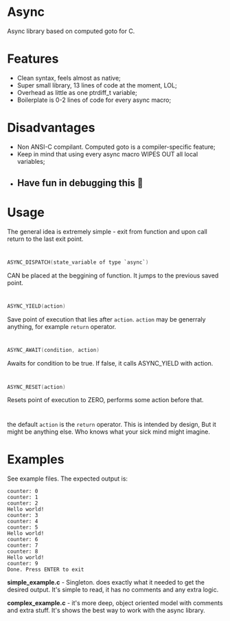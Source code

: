 # Async
Async library based on computed goto for C.

# Features
- Clean syntax, feels almost as native;
- Super small library, 13 lines of code at the moment, LOL;
- Overhead as little as one ptrdiff_t variable;
- Boilerplate is 0-2 lines of code for every async macro;

# Disadvantages
- Non ANSI-C compilant. Computed goto is a compiler-specific feature;
- Keep in mind that using every async macro WIPES OUT all local variables;
- ## Have fun in debugging this :smiling_face_with_tear:

# Usage
The general idea is extremely simple - exit from function
and upon call return to the last exit point.

#
```C
ASYNC_DISPATCH(state_variable of type `async`)
```
CAN be placed at the beggining of function. It jumps to the previous saved point.

#
```C
ASYNC_YIELD(action)
```
Save point of execution that lies after `action`.
`action` may be generraly anything, for example `return` operator.

#
```C
ASYNC_AWAIT(condition, action)
```
Awaits for condition to be true. If false, it calls ASYNC_YIELD with action.

#
```C
ASYNC_RESET(action)
```
Resets point of execution to ZERO, performs some action before that.

#
the default `action` is the `return` operator. This is intended by design,
But it might be anything else. Who knows what your sick mind might imagine.

# Examples
See example files.
The expected output is:
```
counter: 0
counter: 1
counter: 2
Hello world!
counter: 3
counter: 4
counter: 5
Hello world!
counter: 6
counter: 7
counter: 8
Hello world!
counter: 9
Done. Press ENTER to exit
```
**simple_example.c** - Singleton. does exactly what it needed to get the
desired output. It's simple to read, it has no comments and any extra logic.

**complex_example.c** - it's more deep, object oriented model with comments and
extra stuff. It's shows the best way to work with the async library.
